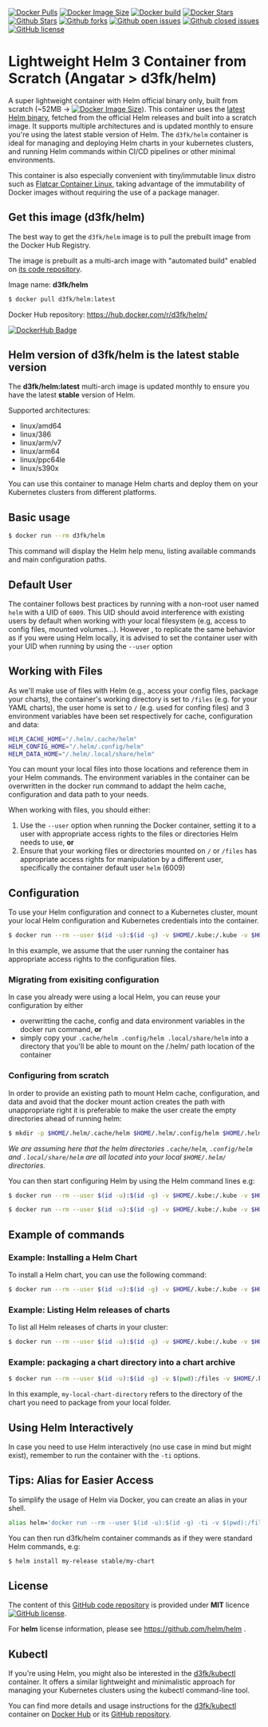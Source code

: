 [![Docker Pulls](https://badgen.net/docker/pulls/d3fk/helm?icon=docker&label=pulls&cache=600)](https://hub.docker.com/r/d3fk/helm/tags) [![Docker Image Size](https://badgen.net/docker/size/d3fk/helm/latest?icon=docker&label=image%20size&cache=600)](https://hub.docker.com/r/d3fk/helm/tags) [![Docker build](https://img.shields.io/badge/automated-automated?style=flat&logo=docker&logoColor=blue&label=build&color=green&cacheSeconds=600)](https://hub.docker.com/r/d3fk/helm/tags) [![Docker Stars](https://badgen.net/docker/stars/d3fk/helm?icon=docker&label=stars&color=green&cache=600)](https://hub.docker.com/r/d3fk/helm) [![Github Stars](https://img.shields.io/github/stars/Angatar/helm?label=stars&logo=github&color=green&style=flat&cacheSeconds=600)](https://github.com/Angatar/helm) [![Github forks](https://img.shields.io/github/forks/Angatar/helm?logo=github&style=flat&cacheSeconds=600)](https://github.com/Angatar/helm/fork) [![Github open issues](https://img.shields.io/github/issues-raw/Angatar/helm?logo=github&color=yellow&cacheSeconds=600)](https://github.com/Angatar/helm/issues) [![Github closed issues](https://img.shields.io/github/issues-closed-raw/Angatar/helm?logo=github&color=green&cacheSeconds=600)](https://github.com/Angatar/helm/issues?q=is%3Aissue+is%3Aclosed) [![GitHub license](https://img.shields.io/github/license/Angatar/helm)](https://github.com/Angatar/helm/blob/master/LICENSE)

# Lightweight Helm 3 Container from Scratch (Angatar > d3fk/helm)
A super lightweight container with Helm official binary only, built from scratch (~52MB -> [![Docker Image Size](https://badgen.net/docker/size/d3fk/helm/latest?icon=docker&label=compressed&cache=600)](https://hub.docker.com/r/d3fk/helm/tags)). This container uses the [latest Helm binary](https://github.com/helm/helm/releases), fetched from the official Helm releases and built into a scratch image. It supports multiple architectures and is updated monthly to ensure you're using the latest stable version of Helm. The `d3fk/helm` container is ideal for managing and deploying Helm charts in your kubernetes clusters, and running Helm commands within CI/CD pipelines or other minimal environments.

This container is also especially convenient with tiny/immutable linux distro such as [Flatcar Container Linux](https://github.com/flatcar/Flatcar), taking advantage of the immutability of Docker images without requiring the use of a package manager.


## Get this image (d3fk/helm)
The best way to get the `d3fk/helm` image is to pull the prebuilt image from the Docker Hub Registry.

The image is prebuilt as a multi-arch image with "automated build" enabled on [its code repository](https://github.com/Angatar/helm).

Image name: **d3fk/helm**
```sh
$ docker pull d3fk/helm:latest
```
Docker Hub repository: https://hub.docker.com/r/d3fk/helm/

[![DockerHub Badge](https://dockeri.co/image/d3fk/helm?cache=600)](https://hub.docker.com/r/d3fk/helm)


## Helm version of d3fk/helm is the latest stable version

The **d3fk/helm:latest** multi-arch image is updated monthly to ensure you have the latest **stable** version of Helm.

Supported architectures:
- linux/amd64
- linux/386
- linux/arm/v7
- linux/arm64
- linux/ppc64le
- linux/s390x

You can use this container to manage Helm charts and deploy them on your Kubernetes clusters from different platforms.

## Basic usage
```sh
$ docker run --rm d3fk/helm
```
This command will display the Helm help menu, listing available commands and main configuration paths.

## Default User

The container follows best practices by running with a non-root user named `helm` with a UID of `6009`. This UID should avoid interference with existing users by default when working with your local filesystem (e.g, access to config files, mounted volumes...). However , to replicate the same behavior as if you were using Helm locally, it is advised to set the container user with your UID when running by using the `--user` option

## Working with Files
As we'll make use of files with Helm (e.g., access your config files, package your charts), the container's working directory is set to `/files` (e.g. for your YAML charts), the user home is set to `/` (e.g. used for confing files) and 3 environment variables have been set respectively for cache, configuration and data:

```sh
HELM_CACHE_HOME="/.helm/.cache/helm"
HELM_CONFIG_HOME="/.helm/.config/helm"
HELM_DATA_HOME="/.helm/.local/share/helm"
```


You can mount your local files into those locations and reference them in your Helm commands.
The environment variables in the container can be overwritten in the docker run command to addapt the helm cache, configuration and data path to your needs.

When working with files, you should either:

1. Use the `--user` option when running the Docker container, setting it to a user with appropriate access rights to the files or directories Helm needs to use, **or**
2. Ensure that your working files or directories mounted on `/` or `/files` has appropriate access rights for manipulation by a different user, specifically the container default user `helm` (6009)

## Configuration
To use your Helm configuration and connect to a Kubernetes cluster, mount your local Helm configuration and Kubernetes credentials into the container.

```sh
$ docker run --rm --user $(id -u):$(id -g) -v $HOME/.kube:/.kube -v $HOME/.helm:/.helm d3fk/helm
```
In this example, we assume that the user running the container has appropriate access rights to the configuration files.

### Migrating from exisiting configuration
In case you already were using a local Helm, you can reuse your configuration by either
- overwritting the cache, config and data environment variables in the docker run command, **or**
- simply copy your `.cache/helm .config/helm .local/share/helm` into a directory that you'll be able to mount on the /.helm/ path location of the container

### Configuring from scratch

In order to provide an existing path to mount Helm cache, configuration, and data and avoid that the docker mount action creates the path with unappropriate right it is preferable to make the user create the empty directories ahead of running helm:

```sh
$ mkdir -p $HOME/.helm/.cache/helm $HOME/.helm/.config/helm $HOME/.helm/.local/share/helm

```
*We are assuming here that the helm directories `.cache/helm`, `.config/helm` and `.local/share/helm` are all located into your local `$HOME/.helm/` directories.*

You can then start configuring Helm by using the Helm command lines e.g:
```sh
$ docker run --rm --user $(id -u):$(id -g) -v $HOME/.kube:/.kube -v $HOME/.helm:/.helm d3fk/helm repo add bitnami https://charts.bitnami.com/bitnami

$ docker run --rm --user $(id -u):$(id -g) -v $HOME/.kube:/.kube -v $HOME/.helm:/.helm d3fk/helm repo update
```

## Example of commands
### Example: Installing a Helm Chart
To install a Helm chart, you can use the following command:
```sh
$ docker run --rm --user $(id -u):$(id -g) -v $HOME/.kube:/.kube -v $HOME/.helm:/.helm d3fk/helm install my-release stable/my-chart
```

### Example: Listing Helm releases of charts
To list all Helm releases of charts in your cluster:
```sh
$ docker run --rm --user $(id -u):$(id -g) -v $HOME/.kube:/.kube -v $HOME/.helm:/.helm d3fk/helm list
```

### Example: packaging a chart directory into a chart archive
```sh
$ docker run --rm --user $(id -u):$(id -g) -v $(pwd):/files -v $HOME/.kube:/.kube -v $HOME/.helm:/.helm d3fk/helm package my-local-chart-directory
```
In this example, `my-local-chart-directory` refers to the directory of the chart you need to package from your local folder.

## Using Helm Interactively
In case you need to use Helm interactively (no use case in mind but might exist), remember to run the container with the `-ti` options.

## Tips: Alias for Easier Access
To simplify the usage of Helm via Docker, you can create an alias in your shell.

```sh
alias helm='docker run --rm --user $(id -u):$(id -g) -ti -v $(pwd):/files -v $HOME/.kube:/.kube -v $HOME/.helm:/.helm d3fk/helm'
```

You can then run d3fk/helm container commands as if they were standard Helm commands, e.g:
```sh
$ helm install my-release stable/my-chart
```

## License

The content of this [GitHub code repository](https://github.com/Angatar/helm) is provided under **MIT** licence
[![GitHub license](https://img.shields.io/github/license/Angatar/helm)](https://github.com/Angatar/helm/blob/master/LICENSE).

For **helm** license information, please see https://github.com/helm/helm .

## Kubectl

If you're using Helm, you might also be interested in the [d3fk/kubectl](https://hub.docker.com/r/d3fk/kubectl/) container. It offers a similar lightweight and minimalistic approach for managing your Kubernetes clusters using the kubectl command-line tool.

You can find more details and usage instructions for the [d3fk/kubectl](https://hub.docker.com/r/d3fk/kubectl/) container on [Docker Hub](https://hub.docker.com/r/d3fk/kubectl/) or its [GitHub repository]((https://github.com/Angatar/kubectl)).
